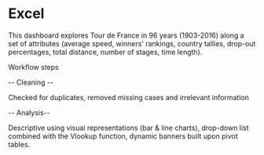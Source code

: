 # Excel

This dashboard explores Tour de France in 96 years (1903-2016) along a set of attributes (average speed, winners' rankings, country tallies, drop-out percentages, total distance, number of stages, time length).

Workflow steps

-- Cleaning --

Checked for duplicates, removed missing cases and irrelevant information 

-- Analysis--

Descriptive using visual representations (bar & line charts), drop-down list combined with the Vlookup function, dynamic banners built upon pivot tables.

